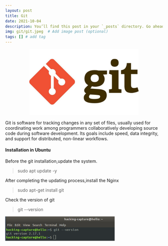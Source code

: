 ```yaml
---
layout: post
title: Git
date: 2021-10-04
description: You’ll find this post in your `_posts` directory. Go ahead and edit it and re-build the site to see your changes. # Add post description (optional)
img: git/git.jpeg  # Add image post (optional)
tags: [] # add tag
---
```

<p align="center">
<img src="/assets/img/git/git.jpeg" width="350"/>
</p>
 

Git is software for tracking changes in any set of files, usually used for coordinating work among programmers collaboratively developing source code during software development. Its goals include speed, data integrity, and support for distributed, non-linear workflows.

#### Installation in Ubuntu

Before the git installation,update the system.

   > sudo apt update -y

After completing the updating process,install the Nginx
 
   > sudo apt-get install git
 
Check the version of git 
  > git --version
<p align="left">
<img src="/assets/img/git/git_version.png" width="350"/>
</p>




